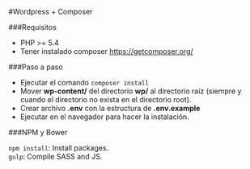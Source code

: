 #Wordpress + Composer

###Requisitos
* PHP >= 5.4
* Tener instalado composer https://getcomposer.org/

###Paso a paso

* Ejecutar el comando `composer install`
* Mover **wp-content/** del directorio **wp/** al directorio raíz (siempre y cuando el directorio no exista en el directorio root).
* Crear archivo **.env** con la estructura de **.env.example**
* Ejecutar en el navegador para hacer la instalación.


###NPM y Bower
> 
  `npm install`: Install packages.  
  `gulp`: Compile SASS and JS.  

